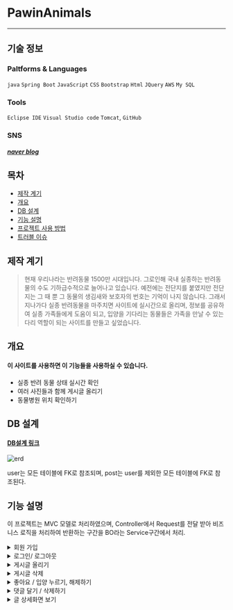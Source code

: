 # PawinAnimals
-----------
## 기술 정보

### Paltforms & Languages
`java` `Spring Boot` `JavaScript` `CSS` `Bootstrap` `Html` `JQuery` `AWS` `My SQL`
### Tools
`Eclipse IDE` `Visual Studio code` `Tomcat`, `GitHub`
### SNS
##### [naver blog](https://blog.naver.com/hello_world0_07)

## 목차
+ <span style="color:black">[제작 계기](#제작-계기)</span>
+ [개요](#개요)
+ [DB 설계](#DB-설계)
+ [기능 설명](#기능-설명)
+ [프로젝트 사용 방법](#프로젝트-사용-방법)
+ [트러블 이슈](#트러블-이슈)

## 제작 계기
> 현재 우리나라는 반려동물 1500만 시대입니다.
>그로인해 국내 실종하는 반려동물의 수도 기하급수적으로 늘어나고 있습니다.
>예전에는 전단지를 붙였지만 전단지는 그 때 뿐 그 동물의 생김새와 보호자의 번호는 기억이 나지 않습니다.
>그래서 지나가다 실종 반려동물을 마주치면 사이트에 실시간으로 올리며, 정보를 공유하여 실종 가족들에게 도움이 되고, 입양을 기다리는 동물들은 가족을 만날 수 있는 다리 역할이 되는 사이트를 만들고 싶었습니다.

## 개요
#### 이 사이트를 사용하면 이 기능들을 사용하실 수 있습니다.
+ 실종 반려 동물 상태 실시간 확인
+ 여러 사진들과 함께 게시글 올리기
+ 동물병원 위치 확인하기

## DB 설계
#### [DB설계 링크](https://docs.google.com/spreadsheets/d/1G2XHEZBFKvZEbPCXA1HBjAaZSoXaw1s_i66xens9OvU/edit#gid=980509685)
![erd](https://user-images.githubusercontent.com/120003960/224560646-ff51a84a-89d4-4f1d-9f17-a6da4481d168.png)

user는 모든 테이블에 FK로 참조되며, post는 user를 제외한 모든 테이블에 FK로 참조된다.

## 기능 설명
이 프로젝트는 MVC 모델로 처리하였으며, Controller에서 Request를 전달 받아 비즈니스 로직을 처리하여 반환하는 구간을 BO라는 Service구간에서 처리.
<details><summary>회원 가입</summary>
<p>
  <strong><중복확인></strong> <br>
  View화면에서 회원가입 시 아이디가 중복 됐는 지 확인을 ajax통신을 통해 Controller에 <b>요청</b>.<br><br>
DB에 저장 되어있는 loginId를 BO에서 boolean으로 View의 input에 넣은 값과 같은 값을 가져왔는지, 안 가져왔는지 구분하여 Controller에 <b>반환</b>하였고,
Controller에서는 가져왔을 땐(중복일 땐) 1번이라는 결과 값을 반환.<br>
View에서 Controller 응답을 1번으로 받았을 때는 “중복 된 아이디입니다”라고 띄워짐.<br>
중복이 없을 때는 회원가입 insert를 했다.<br>
<br>
    
<strong><DB저장></strong> <br>
  가입하기를 눌렀을 때 View화면에서 ajax로 RestController로 파라미터를 전달하여 <b>요청</b>.<br><br>
요청받은 파라미터를 db에 저장할 때 해싱 된 비밀번호로 저장 되기 위해 해싱 클래스(EncrypUtils)를 비밀번호를 16진수로 변환하는 로직을 만들어 RestController에서 바로 사용하여 해싱 된 비밀번호가 db에 저장하고 View로 <b>반환</b>.

 </p>
</details>
  
<details><summary>로그인/ 로그아웃</summary>
  <p>
  로그인하기를 눌렀을 때 View화면에서 Server쪽에 loginId, password가 중복이 있는지 확인 <b>요청</b><br><br>
  요청받은 파라미터 loginInd, password를 DB에 저장 된 열과 동일한지 mapper를 통해 중복건이 있는지 없는지 <b>응답</b><br>
로그인 시에는 HttpSession을 통해 로그인 동안 필요한 정보를 session에 담아두었다가,<br>
 로그아웃 시 session을 remove를 하여 지움
  </p>
  </details>
  
 <details><summary>게시글 올리기</summary>
  <p>
  게시글을 올릴 때에는 Imagepath에 저장되는 Multipart file과 post에 저장되는 글, 내용, 상태, 지역이 함께 게시 되도록 구현.<br>
    View 화면에서 필요한 사진들과 제목, 내용등등을 Server쪽에 ajax를 통해 <b>요청</b>.<br><br>
    ajax로 요청하기 위해 multipartFile을 올릴 수 있는<u>form 객체</u>를 만들어 필요한 파라미터들(제목, 내용, 사진 등등)을 append시켜 formData로 controller에 넘겨 요청하는 방식으로 진행.<br><br>
MultipartFile은 여러장을 보내야 하기 때문에  MultiFile을 넣을 리스트를 만들어 준 후<br>
    <b>Array.prototype.slice.call함수</b>로 <u>파일을 배열로 만들어주어</u>  만든 리스트 안에 <b>forEach()함수</b>를 통하여 </u>배열에 있는 각 요소에 대해 하나씩 읽어가면서 배열을 하나씩 넣음</u>.
<br><br><br>
Sever쪽에선 Request를 받은 후 post DB와 imagepath DB를 합쳐 가져와야 했는데, 저는 각각 BO(Service)를 만들어 postBO에서 postImagepathBO를 가져와 함께 insert를 시키고 해당 값이 들어있는 리스트를 <b>반환</b>.<br><br>
insert를 시킬 때 imagepath를 저장할 폴더를 만들어야 했기에 file을 저장할 fileManager, 저장될 파일을 리소스 핸들러로 url을 지정하는 class를 만듦.<br><br>
그리고 imagepathBO에서 이미지를 Multipart 파일 갯수 만큼 fileManager를 통해 file을 폴더를 만들어 폴더 안에 사진을 저장하였고, mapper를 통해 db에 저장.<br><br>
View화면에서는 Controller에서 응답받은 리스트를 forEach를 통하여 게시판 내용을 보여 줌.<br>
  
  </p>
</details>

 <details><summary>게시글 삭제</summary>
  <p>
  게시글 삭제할 때는 게시글 insert와 같이 imagepath DB와 post DB를 같이 삭제함과 더불어 게시글에 달린 좋아요/입양 내용, 댓글도 함께 삭제하도록 만듬<br>
View에서 삭제 되어야 할 파라미터들을 명시한 후 ajax로 <b>요청</b>.<br><br>
요청 받은 파라미터들이 DB의 한 테이블안에 있는게 아니기 때문에 각각의 BO를 만들어 해당 데이터를 삭제하는 메소드들을 만듬.<br><br>
postImagepathBO는 사진을 삭제하고, likeadoptBO은 좋아요/입양이 눌려진 걸 삭제하는 메소드를 만들어<br> postBO에서 postImagepathBO와 likeadoptBO를 불러와 같이 삭제 되도록 함.

  </p>
  </details>
 <details><summary>좋아요 / 입양 누르기, 해제하기</summary>
  <p>
  좋아요, 입양은 DB 설계 시 한 테이블로 같이 넣어 type에 좋아요를 누르면 like, 입양을 누르면 adopt으로 들어갈 수 있게 구성.<br> 
<br>
View 화면에서 좋아요, 입양을 버튼을 눌렀을 때 ajax로 type과 해당 게시글의 번호 postId가  controller에 넘어가도록 함.<br>

Cotroller에서는 로그인 시 세션에 담아두었던 userId를 꺼냈고 요청받은 type과, postId, userId를 likeadoptBO로 넘김.<br>
likeadoptBO에서는 togle메소드를 만들어 if문을 통해 likeadopt DB에 해당 type, postId, userId가 동일한 게 있는지 확인 후 있으면 제거를 하였고, 없으면 추가.<br><br>
추후에 게시글 상세보기 View에서  boolean이 true일 때 좋아요가 색깔이 쳐저 있고 false일 때는 빈 좋아요가 나올 수 있도록 하기 위해서 type, postId, userId가 중복이 있는지 확인하는 select BO도 boolean으로 만들어 둠.<br><br>
게시글 상세보기 View에서 좋아요, 입양 누른 사람들을 각각 볼 수 있도록 LikeView , AdoptView 객체를 만들어 like를 눌렀을 때는 LikeView에 누른 사람의 아이디, adopt을 눌렀을 때는 AdoptView에 누른 사람의 아이디를 넣어 놓아 둠.<br>

  </p>
  </details>
 <details><summary>댓글 달기 / 삭제하기</summary>
  <p>
    View에서 댓글을 작성후 작성 버튼을 누르면 ajax를 통해서 필요한 댓글 내용, 댓글을 쓴 게시글의 번호 postId를 Controller에 <b>요청</b>.<br><br>

Controller에서 전달 받아 BO에서는 CommentView 모델을 값을 getting, setting 할 수 있게 만들어 댓글 달 때 필요한 댓글 내용, 글쓴이를 CommentView에 setting하여 CommentVIewList를 만들어 <b>리스트</b>에 담아 놓아 Controller에 CommentVIewList를 <b>반환</b>.<br><br>
Controller에서는 BO에서 받은 리스트를 Model에 담음.<br><br>
View에서는 Model에 담은 리스트를 forEach를 통해 꺼내어 작성자와 내용을 보여줌.

  </p>
  </details>
  <details><summary>글 상세화면 보기</summary>
  <p>
    postBO에서 View에 보여져야 할 항목들을 리스트에 담아 둔 후 리스트에 <b>반환</b>.<br><br>
View에서 보여져야 할 내용들은 PostView 모델을 getting, setting이 될 수 있게 만들었고, post의 글, 내용, 상황등등과 likeadoptBO에서 만들어놓았던 좋아요, 입양을 눌렀는지 확인과 누른 사람의 리스트 CommentBO에서 만든 댓글 쓴 사람의 리스트를 PostView에 setting하여 <b>ostViewList</b>에 담아 Controller에 <b>반환</b>.<br><br>
Controller에서는 BO에서 반환 한 PostViewList를 View에서 꺼내 쓸 수 있도록 Model에 담음.<br><br>
View에서는 Model에서 forEach를 통해 꺼내 화면에 보여지도록 함.

  </p>
  <details>
   <details><summary>병원 리스트 api</summary>
  <p>
  RestAPI BO를 만들어 서울특별시 동물병원 api를 가져오는 로직 구성.<br><br>
 api를 가져오기 위해 HttpComponentsClientHttpRequestFactory를 통해 타임아웃을 설정하고, HttpClient라이브러리를 이용해 Rest API를 <b>호출</b>.<br><br>
RestTemplate 객체를 생성하여 header설정을 위해 HttpHeaders 클래스를 생성 한 후 HttpEntity 객체를 넣어,<br>
UriComponentsBuilder를 통해 url를 동적으로 생성해준 클래스를 build 할 수 있게 해주어exchange() 함수를 이용하여 api를 호출해 map 타입으로 전달 받음<br><br>. 

    전달받은 데이터를 Spring으로 파싱하기 위해 writeValueAsString() 함수를 이용해 JsonString으로 받아 <b>반환</b>.<br><br>
Hospital BO에서는 RestAPI BO에서 내려 받은 JsonString중 필요한 항목만 담아야 하기 때문에  JSONParser, JSONObject, JSONArray를 이용해 필요한 리스트를 열 수 있게 만든 후, <br> JSONArray을 반복문을 통해 필요한 항목들을 <b>반환</b>에 따로 담아 <b>반환</b>.<br><br>
Controller에서는 HospitalBO에서 반환받은 리스트를 model로 담음.<br><br>
    View 화면에서는 Model에 있는 리스트를 동물병원 게시판에 forEach로 뽑아 필요 항목에 넣어 보여 줌.<br></br>

   </p>
    </details>
